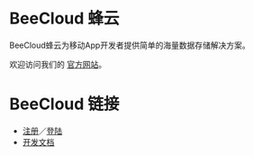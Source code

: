 # BeeCloud 蜂云

BeeCloud蜂云为移动App开发者提供简单的海量数据存储解决方案。

欢迎访问我们的 [官方网站](http://beecloud.cn)。

# BeeCloud 链接

* [注册](http://beecloud.cn/register.php)／[登陆](http://beecloud.cn/login.php)
* [开发文档](http://beecloud.cn/doc/)
